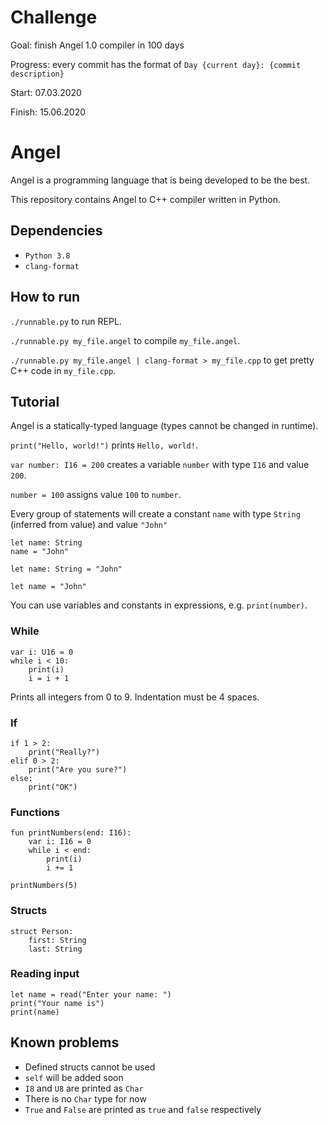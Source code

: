 # Challenge
Goal: finish Angel 1.0 compiler in 100 days

Progress: every commit has the format of `Day {current day}: {commit description}`

Start: 07.03.2020

Finish: 15.06.2020

# Angel
Angel is a programming language that is being developed to be the best.

This repository contains Angel to C++ compiler written in Python.

## Dependencies
- `Python 3.8`
- `clang-format`

## How to run
`./runnable.py` to run REPL.

`./runnable.py my_file.angel` to compile `my_file.angel`.

`./runnable.py my_file.angel | clang-format > my_file.cpp` to get pretty
C++ code in `my_file.cpp`. 

## Tutorial
Angel is a statically-typed language (types cannot be changed in runtime). 

`print("Hello, world!")` prints `Hello, world!`.

`var number: I16 = 200` creates a variable `number` with type `I16` and value `200`.

`number = 100` assigns value `100` to `number`.

Every group of statements will create a constant `name` with type `String`
(inferred from value) and value `"John"`
```
let name: String
name = "John"

let name: String = "John"

let name = "John"
```
You can use variables and constants in expressions, e.g. `print(number)`.

### While
```
var i: U16 = 0
while i < 10:
    print(i)
    i = i + 1
```
Prints all integers from 0 to 9. Indentation must be 4 spaces.

### If
```
if 1 > 2:
    print("Really?")
elif 0 > 2:
    print("Are you sure?")
else:
    print("OK")
```

### Functions
```
fun printNumbers(end: I16):
    var i: I16 = 0
    while i < end:
        print(i)
        i += 1

printNumbers(5)
```

### Structs
```
struct Person:
    first: String
    last: String
```

### Reading input
```
let name = read("Enter your name: ")
print("Your name is")
print(name)
```

## Known problems
- Defined structs cannot be used
- `self` will be added soon
- `I8` and `U8` are printed as `Char`
- There is no `Char` type for now
- `True` and `False` are printed as `true` and `false` respectively
